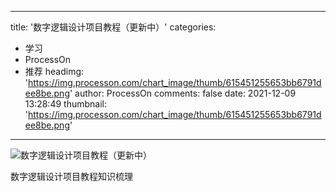 
---
title: '数字逻辑设计项目教程（更新中）'
categories: 
 - 学习
 - ProcessOn
 - 推荐
headimg: 'https://img.processon.com/chart_image/thumb/615451255653bb6791dee8be.png'
author: ProcessOn
comments: false
date: 2021-12-09 13:28:49
thumbnail: 'https://img.processon.com/chart_image/thumb/615451255653bb6791dee8be.png'
---

<div>   
<img class="thumb" alt="数字逻辑设计项目教程（更新中）" src="https://img.processon.com/chart_image/thumb/615451255653bb6791dee8be.png" referrerpolicy="no-referrer">
<p>数字逻辑设计项目教程知识梳理</p>  
</div>
            